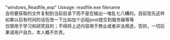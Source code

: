 "windows_Readfile_exp"
Useage: readfile.exe filename  
会将要获取的文件复制到当前目录下而不是在输出一堆乱七八糟的。目前现先这样如果以后有时间的话在改一下比如加个远程post提交到服务器等等  
仅限用于学习和研究目的；不得将上述内容用于商业或者非法用途，否则，一切后果请用户自负，本人概不负责。
